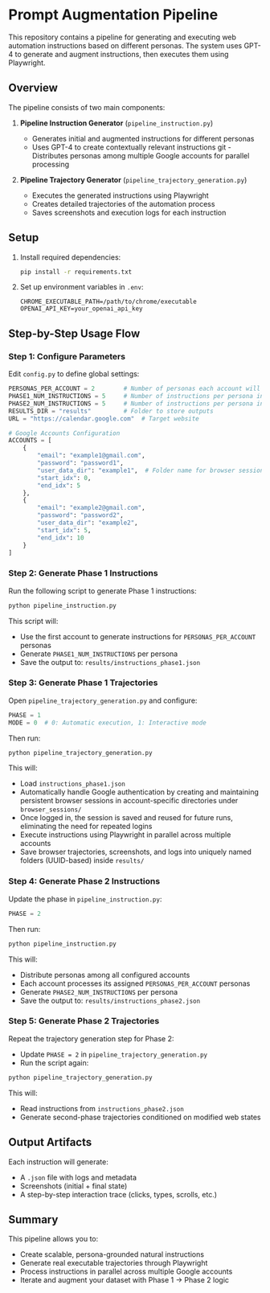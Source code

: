 # Prompt Augmentation Pipeline

This repository contains a pipeline for generating and executing web automation instructions based on different personas. The system uses GPT-4 to generate and augment instructions, then executes them using Playwright.

## Overview

The pipeline consists of two main components:

1. **Pipeline Instruction Generator** (`pipeline_instruction.py`)
   - Generates initial and augmented instructions for different personas
   - Uses GPT-4 to create contextually relevant instructions
git    - Distributes personas among multiple Google accounts for parallel processing

2. **Pipeline Trajectory Generator** (`pipeline_trajectory_generation.py`)
   - Executes the generated instructions using Playwright
   - Creates detailed trajectories of the automation process
   - Saves screenshots and execution logs for each instruction

## Setup

1. Install required dependencies:
   ```bash
   pip install -r requirements.txt
   ```

2. Set up environment variables in `.env`:
   ```env
   CHROME_EXECUTABLE_PATH=/path/to/chrome/executable
   OPENAI_API_KEY=your_openai_api_key
   ```

## Step-by-Step Usage Flow

### Step 1: Configure Parameters
Edit `config.py` to define global settings:

```python
PERSONAS_PER_ACCOUNT = 2        # Number of personas each account will process
PHASE1_NUM_INSTRUCTIONS = 5     # Number of instructions per persona in Phase 1
PHASE2_NUM_INSTRUCTIONS = 5     # Number of instructions per persona in Phase 2
RESULTS_DIR = "results"         # Folder to store outputs
URL = "https://calendar.google.com"  # Target website

# Google Accounts Configuration
ACCOUNTS = [
    {
        "email": "example1@gmail.com",
        "password": "password1",
        "user_data_dir": "example1",  # Folder name for browser session storage
        "start_idx": 0,
        "end_idx": 5
    },
    {
        "email": "example2@gmail.com",
        "password": "password2",
        "user_data_dir": "example2",
        "start_idx": 5,
        "end_idx": 10
    }
]
```

### Step 2: Generate Phase 1 Instructions
Run the following script to generate Phase 1 instructions:
```bash
python pipeline_instruction.py
```

This script will:
- Use the first account to generate instructions for `PERSONAS_PER_ACCOUNT` personas
- Generate `PHASE1_NUM_INSTRUCTIONS` per persona
- Save the output to: `results/instructions_phase1.json`

### Step 3: Generate Phase 1 Trajectories
Open `pipeline_trajectory_generation.py` and configure:
```python
PHASE = 1
MODE = 0  # 0: Automatic execution, 1: Interactive mode
```

Then run:
```bash
python pipeline_trajectory_generation.py
```

This will:
- Load `instructions_phase1.json`
- Automatically handle Google authentication by creating and maintaining persistent browser sessions in account-specific directories under `browser_sessions/`
- Once logged in, the session is saved and reused for future runs, eliminating the need for repeated logins
- Execute instructions using Playwright in parallel across multiple accounts
- Save browser trajectories, screenshots, and logs into uniquely named folders (UUID-based) inside `results/`

### Step 4: Generate Phase 2 Instructions
Update the phase in `pipeline_instruction.py`:
```python
PHASE = 2
```

Then run:
```bash
python pipeline_instruction.py
```

This will:
- Distribute personas among all configured accounts
- Each account processes its assigned `PERSONAS_PER_ACCOUNT` personas
- Generate `PHASE2_NUM_INSTRUCTIONS` per persona
- Save the output to: `results/instructions_phase2.json`

### Step 5: Generate Phase 2 Trajectories
Repeat the trajectory generation step for Phase 2:
- Update `PHASE = 2` in `pipeline_trajectory_generation.py`
- Run the script again:
```bash
python pipeline_trajectory_generation.py
```

This will:
- Read instructions from `instructions_phase2.json`
- Generate second-phase trajectories conditioned on modified web states

## Output Artifacts

Each instruction will generate:
- A `.json` file with logs and metadata
- Screenshots (initial + final state)
- A step-by-step interaction trace (clicks, types, scrolls, etc.)

## Summary

This pipeline allows you to:
- Create scalable, persona-grounded natural instructions
- Generate real executable trajectories through Playwright
- Process instructions in parallel across multiple Google accounts
- Iterate and augment your dataset with Phase 1 → Phase 2 logic


